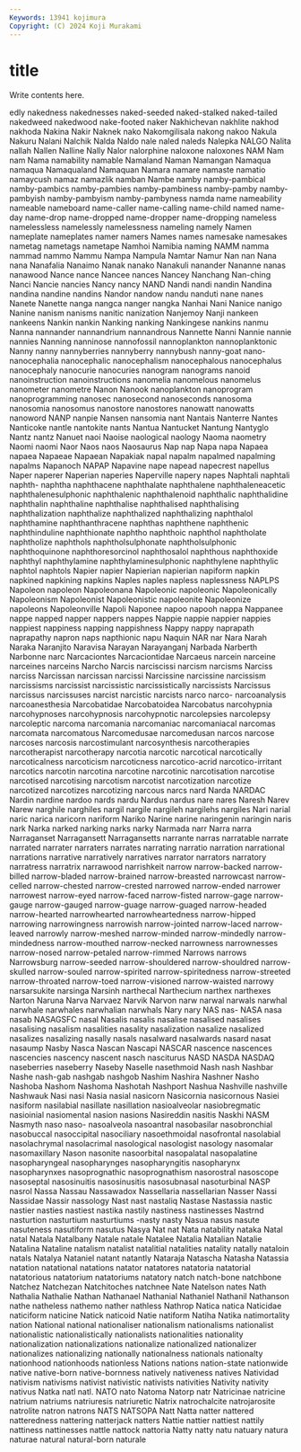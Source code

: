 ```yaml
---
Keywords: 13941 kojimura
Copyright: (C) 2024 Koji Murakami
---
```


# title

Write contents here.



edly nakedness nakednesses naked-seeded naked-stalked naked-tailed nakedweed nakedwood nake-footed
naker Nakhichevan nakhlite nakhod nakhoda Nakina Nakir Naknek nako Nakomgilisala
nakong nakoo Nakula Nakuru Nalani Nalchik Nalda Naldo nale naled
naleds Nalepka NALGO Nalita nallah Nallen Nalline Nally Nalor nalorphine
naloxone naloxones NAM Nam nam Nama namability namable Namaland Naman
Namangan Namaqua namaqua Namaqualand Namaquan Namara namare namaste namatio namaycush
namaz namazlik namban Nambe namby namby-pambical namby-pambics namby-pambies namby-pambiness namby-pamby
namby-pambyish namby-pambyism namby-pambyness namda name nameability nameable nameboard name-caller name-calling
name-child named name-day name-drop name-dropped name-dropper name-dropping nameless namelessless namelessly
namelessness nameling namely Namen nameplate nameplates namer namers Names names
namesake namesakes nametag nametags nametape Namhoi Namibia naming NAMM namma
nammad nammo Nammu Nampa Nampula Namtar Namur Nan nan Nana
nana Nanafalia Nanaimo Nanak nanako Nanakuli nanander Nananne nanas nanawood
Nance nance Nancee nances Nancey Nanchang Nan-ching Nanci Nancie nancies
Nancy nancy NAND Nandi nandi nandin Nandina nandina nandine nandins
Nandor nandow nandu nanduti nane nanes Nanete Nanette nanga nangca
nanger nangka Nanhai Nani Nanice nanigo Nanine nanism nanisms nanitic
nanization Nanjemoy Nanji nankeen nankeens Nankin nankin Nanking nanking Nankingese
nankins nanmu Nanna nannander nannandrium nannandrous Nannette Nanni Nannie nannie
nannies Nanning nanninose nannofossil nannoplankton nannoplanktonic Nanny nanny nannyberries nannyberry
nannybush nanny-goat nano- nanocephalia nanocephalic nanocephalism nanocephalous nanocephalus nanocephaly nanocurie
nanocuries nanogram nanograms nanoid nanoinstruction nanoinstructions nanomelia nanomelous nanomelus nanometer
nanometre Nanon Nanook nanoplankton nanoprogram nanoprogramming nanosec nanosecond nanoseconds nanosoma
nanosomia nanosomus nanostore nanostores nanowatt nanowatts nanoword NANP nanpie Nansen
nansomia nant Nantais Nanterre Nantes Nanticoke nantle nantokite nants Nantua
Nantucket Nantung Nantyglo Nantz nantz Nanuet naoi Naoise naological naology
Naoma naometry Naomi naomi Naor Naos naos Naosaurus Nap nap
Napa napa Napaea napaea Napaeae Napaean Napakiak napal napalm napalmed
napalming napalms Napanoch NAPAP Napavine nape napead napecrest napellus Naper
naperer Naperian naperies Naperville napery napes Naphtali naphtali naphth- naphtha
naphthacene naphthalate naphthalene naphthaleneacetic naphthalenesulphonic naphthalenic naphthalenoid naphthalic naphthalidine naphthalin
naphthaline naphthalise naphthalised naphthalising naphthalization naphthalize naphthalized naphthalizing naphthalol naphthamine
naphthanthracene naphthas naphthene naphthenic naphthinduline naphthionate naphtho naphthoic naphthol naphtholate
naphtholize naphthols naphtholsulphonate naphtholsulphonic naphthoquinone naphthoresorcinol naphthosalol naphthous naphthoxide naphthyl
naphthylamine naphthylaminesulphonic naphthylene naphthylic naphtol naphtols Napier napier Napierian napierian
napiform napkin napkined napkining napkins Naples naples napless naplessness NAPLPS
Napoleon napoleon Napoleonana Napoleonic napoleonic Napoleonically Napoleonism Napoleonist Napoleonistic napoleonite
Napoleonize napoleons Napoleonville Napoli Naponee napoo napooh nappa Nappanee nappe
napped napper nappers nappes Nappie nappie nappier nappies nappiest nappiness
napping nappishness Nappy nappy naprapath naprapathy napron naps napthionic napu
Naquin NAR nar Nara Narah Naraka Naranjito Naravisa Narayan Narayanganj
Narbada Narberth Narbonne narc Narcaciontes Narcaciontidae Narcaeus narcein narceine narceines
narceins Narcho Narcis narciscissi narcism narcisms Narciss narciss Narcissan narcissan
narcissi Narcissine narcissine narcissism narcissisms narcissist narcissistic narcissistically narcissists Narcissus
narcissus narcissuses narcist narcistic narcists narco narco- narcoanalysis narcoanesthesia Narcobatidae
Narcobatoidea Narcobatus narcohypnia narcohypnoses narcohypnosis narcohypnotic narcolepsies narcolepsy narcoleptic narcoma
narcomania narcomaniac narcomaniacal narcomas narcomata narcomatous Narcomedusae narcomedusan narcos narcose
narcoses narcosis narcostimulant narcosynthesis narcotherapies narcotherapist narcotherapy narcotia narcotic narcotical
narcotically narcoticalness narcoticism narcoticness narcotico-acrid narcotico-irritant narcotics narcotin narcotina narcotine
narcotinic narcotisation narcotise narcotised narcotising narcotism narcotist narcotization narcotize narcotized
narcotizes narcotizing narcous narcs nard Narda NARDAC Nardin nardine nardoo
nards nardu Nardus nardus nare nares Naresh Narev Narew narghile
narghiles nargil nargile nargileh nargilehs nargiles Nari narial naric narica
naricorn nariform Nariko Narine narine naringenin naringin naris nark Narka
narked narking narks narky Narmada narr Narra narra Narraganset Narragansett
Narragansetts narrante narras narratable narrate narrated narrater narraters narrates narrating
narratio narration narrational narrations narrative narratively narratives narrator narrators narratory
narratress narratrix narrawood narrishkeit narrow narrow-backed narrow-billed narrow-bladed narrow-brained narrow-breasted
narrowcast narrow-celled narrow-chested narrow-crested narrowed narrow-ended narrower narrowest narrow-eyed narrow-faced
narrow-fisted narrow-gage narrow-gauge narrow-gauged narrow-guage narrow-guaged narrow-headed narrow-hearted narrowhearted narrowheartedness
narrow-hipped narrowing narrowingness narrowish narrow-jointed narrow-laced narrow-leaved narrowly narrow-meshed narrow-minded
narrow-mindedly narrow-mindedness narrow-mouthed narrow-necked narrowness narrownesses narrow-nosed narrow-petaled narrow-rimmed Narrows
narrows Narrowsburg narrow-seeded narrow-shouldered narrow-shouldred narrow-skulled narrow-souled narrow-spirited narrow-spiritedness narrow-streeted
narrow-throated narrow-toed narrow-visioned narrow-waisted narrowy narsarsukite narsinga Narsinh narthecal Narthecium
narthex narthexes Narton Naruna Narva Narvaez Narvik Narvon narw narwal
narwals narwhal narwhale narwhales narwhalian narwhals Nary nary NAS nas-
NASA nasa nasab NASAGSFC nasal Nasalis nasalis nasalise nasalised nasalises
nasalising nasalism nasalities nasality nasalization nasalize nasalized nasalizes nasalizing nasally
nasals nasalward nasalwards nasard nasat nasaump Nasby Nasca Nascan Nascapi
NASCAR nascence nascences nascencies nascency nascent nasch nasciturus NASD NASDA
NASDAQ naseberries naseberry Naseby Naselle nasethmoid Nash nash Nashbar Nashe
nash-gab nashgab nashgob Nashim Nashira Nashner Nasho Nashoba Nashom Nashoma
Nashotah Nashport Nashua Nashville nashville Nashwauk Nasi nasi Nasia nasial
nasicorn Nasicornia nasicornous Nasiei nasiform nasilabial nasillate nasillation nasioalveolar nasiobregmatic
nasioinial nasiomental nasion nasions Nasireddin nasitis Naskhi NASM Nasmyth naso
naso- nasoalveola nasoantral nasobasilar nasobronchial nasobuccal nasoccipital nasociliary nasoethmoidal nasofrontal
nasolabial nasolachrymal nasolacrimal nasological nasologist nasology nasomalar nasomaxillary Nason nasonite
nasoorbital nasopalatal nasopalatine nasopharyngeal nasopharynges nasopharyngitis nasopharynx nasopharynxes nasoprognathic nasoprognathism
nasorostral nasoscope nasoseptal nasosinuitis nasosinusitis nasosubnasal nasoturbinal NASP nasrol Nassa
Nassau Nassawadox Nassellaria nassellarian Nasser Nassi Nassidae Nassir nassology Nast
nast nastaliq Nastase Nastassia nastic nastier nasties nastiest nastika nastily
nastiness nastinesses Nastrnd nasturtion nasturtium nasturtiums -nasty nasty Nasua nasus
nasute nasuteness nasutiform nasutus Nasya Nat nat Nata natability nataka
Natal natal Natala Natalbany Natale natale Natalee Natalia Natalian Natalie
Natalina Nataline natalism natalist natalitial natalities natality natally nataloin natals
Natalya Nataniel natant natantly Nataraja Natascha Natasha Natassia natation natational
natations natator natatores natatoria natatorial natatorious natatorium natatoriums natatory natch
natch-bone natchbone Natchez Natchezan Natchitoches natchnee Nate Natelson nates Nath
Nathalia Nathalie Nathan Nathanael Nathanial Nathaniel Nathanil Nathanson nathe natheless
nathemo nather nathless Nathrop Natica natica Naticidae naticiform naticine Natick
naticoid Natie natiform Natiha Natika natimortality nation National national nationaliser
nationalism nationalisms nationalist nationalistic nationalistically nationalists nationalities nationality nationalization nationalizations
nationalize nationalized nationalizer nationalizes nationalizing nationally nationalness nationals nationalty nationhood
nationhoods nationless Nations nations nation-state nationwide native native-born native-bornness natively
nativeness natives Natividad nativism nativisms nativist nativistic nativists nativities Nativity
nativity nativus Natka natl natl. NATO nato Natoma Natorp natr
Natricinae natricine natrium natriums natriuresis natriuretic Natrix natrochalcite natrojarosite natrolite
natron natrons NATS NATSOPA Natt Natta natter nattered natteredness nattering
natterjack natters Nattie nattier nattiest nattily nattiness nattinesses nattle nattock
nattoria Natty natty natu natuary natura naturae natural natural-born naturale
